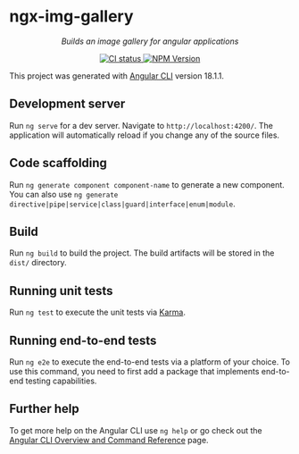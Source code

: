 # ngx-img-gallery

<p align="center">
  <em>Builds an image gallery for angular applications</em>
</p>

<p align="center">
  <a href="https://circleci.com/gh/bernardo-amaral/workflows/ngx-img-gallery/tree/main">
    <img src="https://img.shields.io/circleci/build/github/bernardo-amaral/ngx-img-gallery/main.svg?logo=circleci&logoColor=fff&label=CircleCI" alt="CI status" />
  </a>
  <a href="https://www.npmjs.com/package/ngx-img-gallery"> 
    <img alt="NPM Version" src="https://img.shields.io/npm/v/ngx-img-gallery?logoColor=green&label=ngx-img-gallery&color=green">
  </a>
</p>


This project was generated with [Angular CLI](https://github.com/angular/angular-cli) version 18.1.1.

## Development server

Run `ng serve` for a dev server. Navigate to `http://localhost:4200/`. The application will automatically reload if you change any of the source files.

## Code scaffolding

Run `ng generate component component-name` to generate a new component. You can also use `ng generate directive|pipe|service|class|guard|interface|enum|module`.

## Build

Run `ng build` to build the project. The build artifacts will be stored in the `dist/` directory.

## Running unit tests

Run `ng test` to execute the unit tests via [Karma](https://karma-runner.github.io).

## Running end-to-end tests

Run `ng e2e` to execute the end-to-end tests via a platform of your choice. To use this command, you need to first add a package that implements end-to-end testing capabilities.

## Further help

To get more help on the Angular CLI use `ng help` or go check out the [Angular CLI Overview and Command Reference](https://angular.dev/tools/cli) page.
